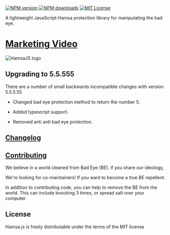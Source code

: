 [![NPM version][npm-version-image]][npm-url] [![NPM downloads][npm-downloads-image]][downloads-url] [![MIT License][license-image]][license-url] 

A lightweight JavaScript Hamsa protection library for manipulating the bad eye.

# [Marketing Video](https://www.youtube.com/watch?v=l6-kloeeJE0)

![HamsaJS logo](blob/img/hamsajs.jpeg "HamsaJS logo")

## Upgrading to 5.5.555

There are a number of small backwards incompatible changes with version 5.5.5.55

 * Changed bad eye protection method to return the number 5.

 * Added typescript support.

 * Removed anti anti bad eye protection.

## [Changelog](https://github.com/ofiratt/hamsajs/blob/develop/CHANGELOG.md)

## [Contributing](https://github.com/ofiratt/hamsajs/blob/develop/CONTRIBUTING.md)

We believe in a world cleaned from Bad Eye (BE), if you share our ideology, 

We're looking for co-maintainers! If you want to become a true BE repellent.

In addition to contributing code, you can help to remove the BE from the world. This can include knocking 3 times, or spread salt over your computer.

## License

Hamsa.js is freely distributable under the terms of the MIT license


[license-image]: http://img.shields.io/badge/license-MIT-blue.svg?style=flat
[license-url]: LICENSE

[npm-url]: https://npmjs.org/package/hamsajs
[npm-version-image]: https://img.shields.io/npm/v/hamsajs.svg?style=flat
[npm-downloads-image]: https://img.shields.io/npm/dm/hamsajs.svg?style=flat
[downloads-url]: https://npmcharts.com/compare/hamsajs?minimal=true
